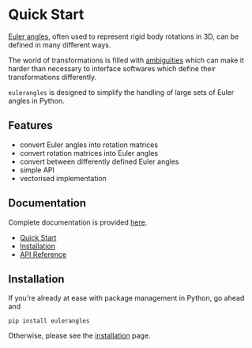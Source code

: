 # Quick Start
[Euler angles](https://en.wikipedia.org/wiki/Euler_angles), often used to represent rigid body rotations in 3D, 
can be defined in many different ways. 

The world of transformations is filled with 
[ambiguities](https://rock-learning.github.io/pytransform3d/transformation_ambiguities.html) which can make it harder 
than necessary to interface softwares which define their transformations differently.

`eulerangles` is designed to simplify the handling of large sets of 
Euler angles in Python.

## Features
- convert Euler angles into rotation matrices
- convert rotation matrices into Euler angles
- convert between differently defined Euler angles
- simple API
- vectorised implementation

## Documentation
Complete documentation is provided [here](https://eulerangles.readthedocs.io/en/latest/).
- [Quick Start](https://eulerangles.readthedocs.io/en/latest/usage/quick_start.html)
- [Installation](https://eulerangles.readthedocs.io/en/latest/usage/installation.html)
- [API Reference](https://eulerangles.readthedocs.io/en/latest/api.html)

## Installation
If you're already at ease with package management in Python, go ahead and 
```
pip install eulerangles
```

Otherwise, please see the 
[installation](https://eulerangles.readthedocs.io/en/latest/usage/installation.html) page.
